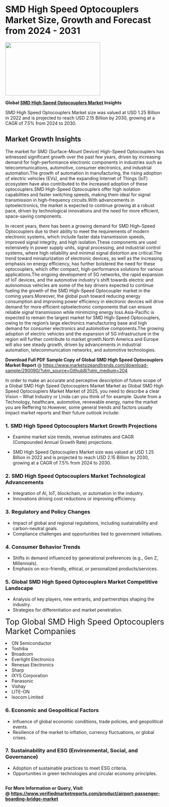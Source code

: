 <H1>SMD High Speed Optocouplers Market Size, Growth and Forecast from 2024 - 2031</H1><img class="aligncenter size-medium wp-image-584254" src="https://thirdeyenews.in/wp-content/uploads/2024/09/Global-Market-Research-300x168.jpeg" alt="" width="300" height="168" /><p><strong>Global&nbsp;<a href="https://www.marketsizeandtrends.com/download-sample/290090/?utm_source=Github8j?utm_medium=204">SMD High Speed Optocouplers Market</a> Insights</strong></p><p>SMD High Speed Optocouplers Market size was valued at USD 1.25 Billion in 2022 and is projected to reach USD 2.15 Billion by 2030, growing at a CAGR of 7.5% from 2024 to 2030.</p><p><h2>Market Growth Insights</h2> <p>The market for SMD (Surface-Mount Device) High-Speed Optocouplers has witnessed significant growth over the past few years, driven by increasing demand for high-performance electronic components in industries such as telecommunications, automotive, consumer electronics, and industrial automation.The growth of automation in manufacturing, the rising adoption of electric vehicles (EVs), and the expanding Internet of Things (IoT) ecosystem have also contributed to the increased adoption of these optocouplers.SMD High-Speed Optocouplers offer high isolation capabilities and faster switching speeds, making them ideal for signal transmission in high-frequency circuits.With advancements in optoelectronics, the market is expected to continue growing at a robust pace, driven by technological innovations and the need for more efficient, space-saving components.</p> <p>In recent years, there has been a growing demand for SMD High-Speed Optocouplers due to their ability to meet the requirements of modern electronic systems, which include faster data transmission speeds, improved signal integrity, and high isolation.These components are used extensively in power supply units, signal processing, and industrial control systems, where high reliability and minimal signal distortion are critical.The trend toward miniaturization of electronic devices, as well as the increasing emphasis on energy efficiency, has further bolstered the need for these optocouplers, which offer compact, high-performance solutions for various applications.The ongoing development of 5G networks, the rapid expansion of IoT devices, and the automotive industry's shift towards electric and autonomous vehicles are some of the key drivers expected to continue fueling the growth of the SMD High-Speed Optocoupler market in the coming years.Moreover, the global push toward reducing energy consumption and improving power efficiency in electronic devices will drive demand for more efficient optoelectronic components that can ensure reliable signal transmission while minimizing energy loss.Asia-Pacific is expected to remain the largest market for SMD High-Speed Optocouplers, owing to the region’s large electronics manufacturing base and high demand for consumer electronics and automotive components.The growing adoption of electric vehicles and the expansion of 5G infrastructure in the region will further contribute to market growth.North America and Europe will also see steady growth, driven by advancements in industrial automation, telecommunication networks, and automotive technologies.</p> <p><span class=""><strong>Download Full PDF Sample Copy of Global SMD High Speed Optocouplers Market Report</strong> @ <a href="https://www.marketsizeandtrends.com/download-sample/290090/?utm_source=Github8j?utm_medium=204" target="_blank">https://www.marketsizeandtrends.com/download-sample/290090/?utm_source=Github8j?utm_medium=204</a></span></p><p>In order to make an accurate and perceptive description of future scope of a Global&nbsp;SMD High Speed Optocouplers Market Market as Global&nbsp;SMD High Speed Optocouplers Market Market of 2025, you need to describe a clear Vision &ndash; What Industry or Linda can you think of for example: Quote from a Technology, healthcare, automotive, renewable energy, name the market you are Reffering to.However, some general trends and factors usually impact market reports and their future outlook include:</p><h3>1.&nbsp;<strong>SMD High Speed Optocouplers Market Growth Projections</strong></h3><ul><li>Examine market size trends, revenue estimates and CAGR (Compounded Annual Growth Rate) projections.</li><li><p>SMD High Speed Optocouplers Market size was valued at USD 1.25 Billion in 2022 and is projected to reach USD 2.15 Billion by 2030, growing at a CAGR of 7.5% from 2024 to 2030.</p></li></ul><h3>2.&nbsp;<strong>SMD High Speed Optocouplers Market Technological Advancements</strong></h3><ul><li>Integration of AI, IoT, blockchain, or automation in the industry.</li><li>Innovations driving cost reductions or improving efficiency.</li></ul><h3>3.&nbsp;<strong>Regulatory and Policy Changes</strong></h3><ul><li>Impact of global and regional regulations, including sustainability and carbon-neutral goals.</li><li>Compliance challenges and opportunities tied to government initiatives.</li></ul><h3>4.&nbsp;<strong>Consumer Behavior Trends</strong></h3><ul><li>Shifts in demand influenced by generational preferences (e.g., Gen Z, Millennials).</li><li>Emphasis on eco-friendly, ethical, or personalized products/services.</li></ul><h3>5.&nbsp;<strong>Global SMD High Speed Optocouplers Market Competitive Landscape</strong></h3><ul><li>Analysis of key players, new entrants, and partnerships shaping the industry.</li><li>Strategies for differentiation and market penetration.</li></ul><p data-pm-slice="1 1 []"><span style="color: inherit; font-family: inherit; font-size: 25px;">Top Global SMD High Speed Optocouplers Market Companies</span></p><div class="" data-test-id=""><p><li>ON Semiconductor</li><li> Toshiba</li><li> Broadcom</li><li> Everlight Electronics</li><li> Renesas Electronics</li><li> Sharp</li><li> IXYS Corporation</li><li> Panasonic</li><li> Vishay</li><li> LITE-ON</li><li> Isocom Limited</li></p></div><h3>6.&nbsp;<strong>Economic and Geopolitical Factors</strong></h3><ul><li>Influence of global economic conditions, trade policies, and geopolitical events.</li><li>Resilience of the market to inflation, currency fluctuations, or global crises.</li></ul><h3>7.&nbsp;<strong>Sustainability and ESG (Environmental, Social, and Governance)</strong></h3><ul><li>Adoption of sustainable practices to meet ESG criteria.</li><li>Opportunities in green technologies and circular economy principles.</li></ul><h2><strong style="font-size: 14px;">For More Information or Query, Visit @&nbsp;</strong><a style="background-color: #ffffff; font-size: 14px;" href="https://www.marketsizeandtrends.com/report/smd-high-speed-optocouplers-market/" target="_blank">https://www.verifiedmarketreports.com/product/airport-passenger-boarding-bridge-market</a></h2>